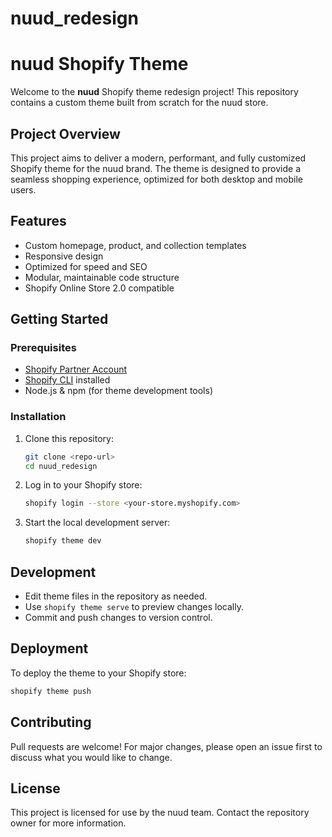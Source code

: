 # nuud_redesign
# nuud Shopify Theme

Welcome to the **nuud** Shopify theme redesign project! This repository contains a custom theme built from scratch for the nuud store.

## Project Overview

This project aims to deliver a modern, performant, and fully customized Shopify theme for the nuud brand. The theme is designed to provide a seamless shopping experience, optimized for both desktop and mobile users.

## Features

- Custom homepage, product, and collection templates
- Responsive design
- Optimized for speed and SEO
- Modular, maintainable code structure
- Shopify Online Store 2.0 compatible

## Getting Started

### Prerequisites

- [Shopify Partner Account](https://partners.shopify.com/)
- [Shopify CLI](https://shopify.dev/docs/themes/tools/cli) installed
- Node.js & npm (for theme development tools)

### Installation

1. Clone this repository:
	```sh
	git clone <repo-url>
	cd nuud_redesign
	```
2. Log in to your Shopify store:
	```sh
	shopify login --store <your-store.myshopify.com>
	```
3. Start the local development server:
	```sh
	shopify theme dev
	```

## Development

- Edit theme files in the repository as needed.
- Use `shopify theme serve` to preview changes locally.
- Commit and push changes to version control.

## Deployment

To deploy the theme to your Shopify store:

```sh
shopify theme push
```

## Contributing

Pull requests are welcome! For major changes, please open an issue first to discuss what you would like to change.

## License

This project is licensed for use by the nuud team. Contact the repository owner for more information.
